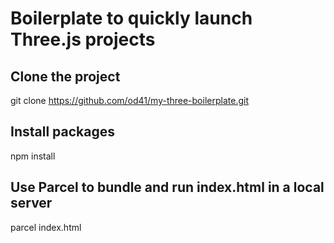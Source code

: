 # Boilerplate to quickly launch Three.js projects


## Clone the project
git clone https://github.com/od41/my-three-boilerplate.git

## Install packages
npm install

## Use Parcel to bundle and run index.html in a local server
parcel index.html